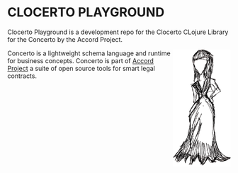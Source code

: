 
# CLOCERTO PLAYGROUND



Clocerto Playground is a development repo for the Clocerto CLojure Library for the Concerto by the Accord Project.


<img src="https://raw.githubusercontent.com/tbrooke/clocerto-playground/master/assets/img/malli.png" width=130 align="right"/>



Concerto is a lightweight schema language and runtime for business concepts. Concerto is part of [Accord Project](https://accordproject.org/) a suite of open source tools for smart legal contracts. 




